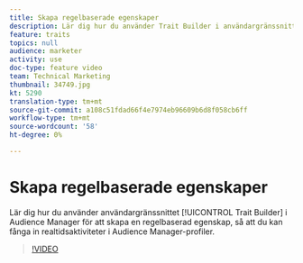 ```yaml
---
title: Skapa regelbaserade egenskaper
description: Lär dig hur du använder Trait Builder i användargränssnittet för Audience Manager för att skapa ett regelbaserat beteende som gör att du kan fånga in realtidsaktivitet i Audience Manager-profiler.
feature: traits
topics: null
audience: marketer
activity: use
doc-type: feature video
team: Technical Marketing
thumbnail: 34749.jpg
kt: 5290
translation-type: tm+mt
source-git-commit: a108c51fdad66f4e7974eb96609b6d8f058cb6ff
workflow-type: tm+mt
source-wordcount: '58'
ht-degree: 0%

---
```



# Skapa regelbaserade egenskaper

Lär dig hur du använder användargränssnittet [!UICONTROL Trait Builder] i Audience Manager för att skapa en regelbaserad egenskap, så att du kan fånga in realtidsaktiviteter i Audience Manager-profiler.

>[!VIDEO](https://video.tv.adobe.com/v/34749/?quality=12&learn=on)
